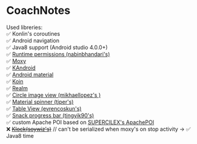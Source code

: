 # CoachNotes

Used libreries: <br/>
  :white_check_mark: Konlin's coroutines <br/>
  :white_check_mark: Android navigation <br/>
  :white_check_mark: Java8 support (Android studio 4.0.0+) <br/>
  :white_check_mark: [Runtime permissions (nabinbhandari's)](https://github.com/nabinbhandari/Android-Permissions) <br/>
  :white_check_mark: [Moxy](https://github.com/moxy-community/Moxy) <br/>
  :white_check_mark: [KAndroid](https://github.com/pawegio/KAndroid) <br/>
  :white_check_mark: [Android material](https://github.com/material-components/material-components-android) <br/>
  :white_check_mark: [Koin](https://github.com/InsertKoinIO/koin) <br/>
  :white_check_mark: [Realm](https://realm.io/) <br/>
  :white_check_mark: [Circle image view (mikhaellopez's )](https://github.com/lopspower/CircularImageView) <br/>
  :white_check_mark: [Material spinner (tiper's)](https://github.com/tiper/MaterialSpinner) <br/>
  :white_check_mark: [Table View (evrencoskun's)](https://github.com/evrencoskun/TableView) <br/>
  :white_check_mark: [Snack progress bar (tingyik90's)](https://github.com/tingyik90/snackprogressbar) <br/>
  :white_check_mark: custom Apache POI based on [SUPERCILEX's ApachePOI](https://github.com/SUPERCILEX/poi-android) <br/>
  :x: ~~[Klock(soywiz's)](https://github.com/korlibs/klock)~~ // can't be serialized when moxy's on stop activity -> :white_check_mark: Java8 time
